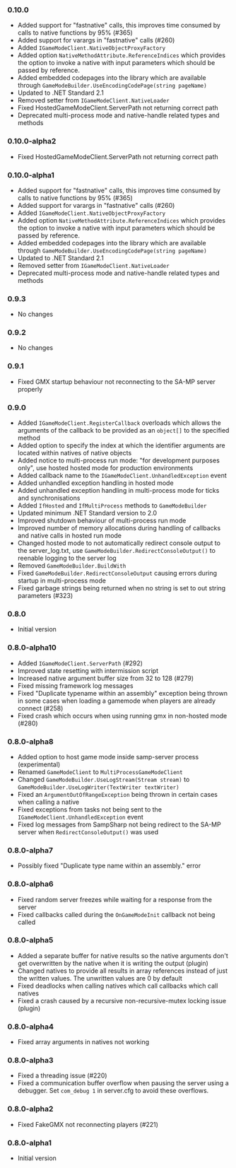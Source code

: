 ### 0.10.0
- Added support for "fastnative" calls, this improves time consumed by calls to native functions by 95% (#365)
- Added support for varargs in "fastnative" calls (#260)
- Added `IGameModeClient.NativeObjectProxyFactory`
- Added option `NativeMethodAttribute.ReferenceIndices` which provides the option to invoke a native with input parameters which should be passed by reference.
- Added embedded codepages into the library which are available through `GameModeBuilder.UseEncodingCodePage(string pageName)`
- Updated to .NET Standard 2.1
- Removed setter from `IGameModeClient.NativeLoader`
- Fixed HostedGameModeClient.ServerPath not returning correct path
- Deprecated multi-process mode and native-handle related types and methods

### 0.10.0-alpha2
- Fixed HostedGameModeClient.ServerPath not returning correct path

### 0.10.0-alpha1
- Added support for "fastnative" calls, this improves time consumed by calls to native functions by 95% (#365)
- Added support for varargs in "fastnative" calls (#260)
- Added `IGameModeClient.NativeObjectProxyFactory`
- Added option `NativeMethodAttribute.ReferenceIndices` which provides the option to invoke a native with input parameters which should be passed by reference.
- Added embedded codepages into the library which are available through `GameModeBuilder.UseEncodingCodePage(string pageName)`
- Updated to .NET Standard 2.1
- Removed setter from `IGameModeClient.NativeLoader`
- Deprecated multi-process mode and native-handle related types and methods

### 0.9.3
- No changes

### 0.9.2
- No changes

### 0.9.1
- Fixed GMX startup behaviour not reconnecting to the SA-MP server properly

### 0.9.0
- Added `IGameModeClient.RegisterCallback` overloads which allows the arguments of the callback to be provided as an `object[]` to the specified method
- Added option to specify the index at which the identifier arguments are located within natives of native objects
- Added notice to multi-process run mode: "for development purposes only", use hosted hosted mode for production environments
- Added callback name to the `IGameModeClient.UnhandledException` event
- Added unhandled exception handling in hosted mode
- Added unhandled exception handling in multi-process mode for ticks and synchronisations
- Added `IfHosted` and `IfMultiProcess` methods to `GameModeBuilder`
- Updated minimum .NET Standard version to 2.0
- Improved shutdown behaviour of multi-process run mode
- Improved number of memory allocations during handling of callbacks and native calls in hosted run mode
- Changed hosted mode to not automatically redirect console output to the server_log.txt, use `GameModeBuilder.RedirectConsoleOutput()` to reenable logging to the server log
- Removed `GameModeBuilder.BuildWith`
- Fixed `GameModeBuilder.RedirectConsoleOutput` causing errors during startup in multi-process mode
- Fixed garbage strings being returned when no string is set to out string parameters (#323)

### 0.8.0
- Initial version

### 0.8.0-alpha10
- Added `IGameModeClient.ServerPath` (#292)
- Improved state resetting with intermission script
- Increased native argument buffer size from 32 to 128 (#279)
- Fixed missing framework log messages
- Fixed "Duplicate typename within an assembly" exception being thrown in some cases when loading a gamemode when players are already connect (#258)
- Fixed crash which occurs when using running gmx in non-hosted mode (#280)

### 0.8.0-alpha8
- Added option to host game mode inside samp-server process (experimental)
- Renamed `GameModeClient` to `MultiProcessGameModeClient`
- Changed `GameModeBuilder.UseLogStream(Stream stream)` to `GameModeBuilder.UseLogWriter(TextWriter textWriter)`
- Fixed an `ArgumentOutOfRangeException` being thrown in certain cases when calling a native
- Fixed exceptions from tasks not being sent to the `IGameModeClient.UnhandledException` event
- Fixed log messages from SampSharp not being redirect to the SA-MP server when `RedirectConsoleOutput()` was used

### 0.8.0-alpha7
- Possibly fixed "Duplicate type name within an assembly." error

### 0.8.0-alpha6
- Fixed random server freezes while waiting for a response from the server
- Fixed callbacks called during the `OnGameModeInit` callback not being called

### 0.8.0-alpha5
- Added a separate buffer for native results so the native arguments don't get overwritten by the native when it is writing the output (plugin)
- Changed natives to provide all results in array references instead of just the written values. The unwritten values are 0 by default
- Fixed deadlocks when calling natives which call callbacks which call natives
- Fixed a crash caused by a recursive non-recursive-mutex locking issue (plugin) 

### 0.8.0-alpha4
- Fixed array arguments in natives not working

### 0.8.0-alpha3
- Fixed a threading issue (#220)
- Fixed a communication buffer overflow when pausing the server using a debugger. Set `com_debug 1` in server.cfg to avoid these overflows.

### 0.8.0-alpha2
- Fixed FakeGMX not reconnecting players (#221)

### 0.8.0-alpha1
- Initial version
